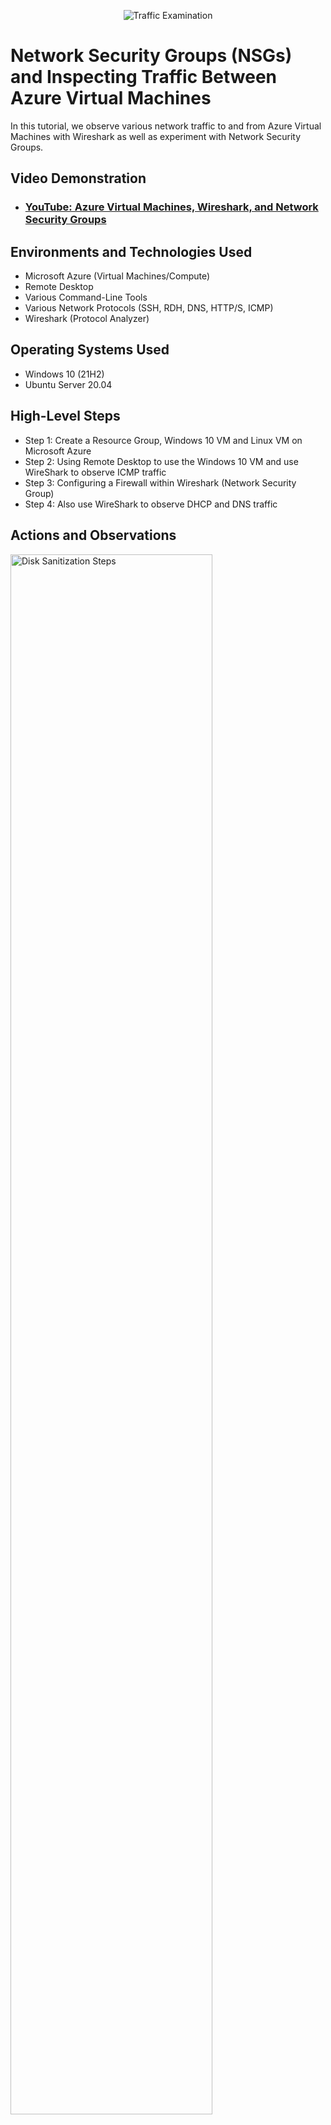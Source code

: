 <p align="center">
<img src="https://i.imgur.com/Ua7udoS.png" alt="Traffic Examination"/>
</p>

<h1>Network Security Groups (NSGs) and Inspecting Traffic Between Azure Virtual Machines</h1>
In this tutorial, we observe various network traffic to and from Azure Virtual Machines with Wireshark as well as experiment with Network Security Groups. <br />


<h2>Video Demonstration</h2>

- ### [YouTube: Azure Virtual Machines, Wireshark, and Network Security Groups](https://www.youtube.com)

<h2>Environments and Technologies Used</h2>

- Microsoft Azure (Virtual Machines/Compute)
- Remote Desktop
- Various Command-Line Tools
- Various Network Protocols (SSH, RDH, DNS, HTTP/S, ICMP)
- Wireshark (Protocol Analyzer)

<h2>Operating Systems Used </h2>

- Windows 10 (21H2)
- Ubuntu Server 20.04

<h2>High-Level Steps</h2>

- Step 1: Create a Resource Group, Windows 10 VM and Linux VM on Microsoft Azure
- Step 2: Using Remote Desktop to use the Windows 10 VM and use WireShark to observe ICMP traffic
- Step 3: Configuring a Firewall within Wireshark (Network Security Group)
- Step 4: Also use WireShark to observe DHCP and DNS traffic

<h2>Actions and Observations</h2>

<p>
<img src="https://i.imgur.com/DJmEXEB.png" height="80%" width="80%" alt="Disk Sanitization Steps"/>
</p>
<p>
In Step 1, I create a Microsoft Azure account and create a resource group. Within the resource group, I create two virtual machines; Windows 10 and Linux. I ensure both VMs are in the same subnet and virtual network so they work properly and are in sync with one another.
</p>
<br />

<p>
<img src="https://i.imgur.com/DJmEXEB.png" height="80%" width="80%" alt="Disk Sanitization Steps"/>
</p>
<p>
In Step 2, I use the Windows 10 Virtual Machine to install Wireshark. Next I filter to ICMP traffic only, then go to the Linux VM and attempt to ping it from within the Windows 10 VM. I observe the ping requests and replies in Wireshark. Finally, I open a command line in the Windows 10 VM and ping a public website and observe the traffic in Wireshark.
</p>
<br />

<p>
<img src="https://i.imgur.com/DJmEXEB.png" height="80%" width="80%" alt="Disk Sanitization Steps"/>
</p>
<p>
In Step 3, I configure a Firewall within WireShark. I begin by initiating a non-stop ping on the Windows 10 VM to the Ubuntu VM. Next, I go to the Ubuntu VM Network Security Group and disable ICMP traffic. I observed that traffic in the Windows 10 VM. I then reenabled the ICMP traffic in Ubuntu in the Network Security Group. Finally, I disable the non-stop ping in Windows.
</p>
<br />
